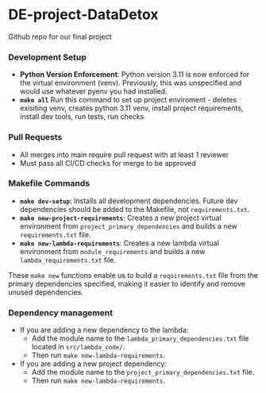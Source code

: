 # DE-project-DataDetox
Github repo for our final project

### Development Setup

- **Python Version Enforcement**: Python version 3.11 is now enforced for the virtual environment (venv). Previously, this was unspecified and would use whatever pyenv you had installed.
- **`make all`**  Run this command to set up project enviroment - deletes exisiting venv, creates python 3.11 venv, install project requirements, install dev tools, run tests, run checks

### Pull Requests
- All merges into main require pull request with at least 1 reviewer
- Must pass all CI/CD checks for merge to be approved

### Makefile Commands

- **`make dev-setup`**: Installs all development dependencies. Future dev dependencies should be added to the Makefile, not `requirements.txt`.
- **`make new-project-requirements`**: Creates a new project virtual environment from `project_primary_dependencies` and builds a new `requirements.txt` file.
- **`make new-lambda-requirements`**: Creates a new lambda virtual environment from `module_requirements` and builds a new `lambda_requirements.txt` file.

These `make new` functions enable us to build a `requirements.txt` file from the primary dependencies specified, making it easier to identify and remove unused dependencies.

### Dependency management

- If you are adding a new dependency to the lambda:
  - Add the module name to the `lambda_primary_dependencies.txt` file located in `src/lambda_code/`.
  - Then run `make new-lambda-requirements`.
- If you are adding a new project dependency:
  - Add the module name to the `project_primary_dependencies.txt` file.
  - Then run `make new-lambda-requirements`.
